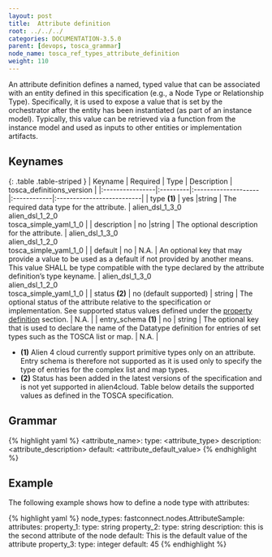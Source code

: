 ```yaml
---
layout: post
title:  Attribute definition
root: ../../../
categories: DOCUMENTATION-3.5.0
parent: [devops, tosca_grammar]
node_name: tosca_ref_types_attribute_definition
weight: 110
---
```


An attribute definition defines a named, typed value that can be associated with an entity defined in this specification (e.g., a Node Type or Relationship Type).  Specifically, it is used to expose a value that is set by the orchestrator after the entity has been instantiated (as part of an instance model).  Typically, this value can be retrieved via a function from the instance model and used as inputs to other entities or implementation artifacts.

## Keynames

{: .table .table-striped }
| Keyname         | Required | Type                | Description | tosca_definitions_version |
|:----------------|:---------|:--------------------|:------------|:--------------------------|
| type __(1)__    | yes      |string              |  The required data type for the attribute. | alien_dsl_1_3_0<br> alien_dsl_1_2_0<br> tosca_simple_yaml_1_0 |
| description     | no       |string              |  The optional description for the attribute. | alien_dsl_1_3_0<br> alien_dsl_1_2_0<br> tosca_simple_yaml_1_0 |
| default         | no       | N.A.               | An optional key that may provide a value to be used as a default if not provided by another means. This value SHALL be type compatible with the type declared by the attribute definition’s type keyname. | alien_dsl_1_3_0<br> alien_dsl_1_2_0<br> tosca_simple_yaml_1_0 |
| status __(2)__ | no (default supported) | string | The optional status of the attribute relative to the specification or implementation.  See supported status values defined under the [property definition](#/documentation/3.0.0/devops_guide/tosca_grammar/property_definition.html) section. | N.A. |
| entry_schema __(1)__ | no | string | The optional key that is used to declare the name of the Datatype definition for entries of set types such as the TOSCA list or map. | N.A. |

* __(1)__ Alien 4 cloud currently support primitive types only on an attribute. Entry schema is therefore not supported as it is used only to specify the type of entries for the complex list and map types.
* __(2)__ Status has been added in the latest versions of the specification and is not yet supported in alien4cloud. Table below details the supported values as defined in the TOSCA specification.

## Grammar

{% highlight yaml %}
<attribute_name>:
  type: <attribute_type>
  description: <attribute_description>
  default: <attribute_default_value>
{% endhighlight %}

## Example

The following example shows how to define a node type with attributes:

{% highlight yaml %}
node_types:
  fastconnect.nodes.AttributeSample:
    attributes:
      property_1:
        type: string
      property_2:
        type: string
        description: this is the second attribute of the node
        default: This is the default value of the attribute
      property_3:
        type: integer
        default: 45
{% endhighlight %}
